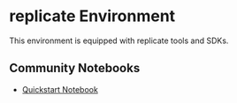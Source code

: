 
# replicate Environment

This environment is equipped with replicate tools and SDKs.

## Community Notebooks

- [Quickstart Notebook](./quickstart.ipynb)
